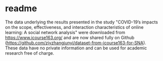 # readme

The data underlying the results presented in the study "COVID-19’s impacts on the scope, effectiveness, and interaction characteristics of online learning: A social network analysis" were downloaded from https://www.icourse163.org/ and are now shared fully on Github (https://github.com/zjyzhangjunyi/dataset-from-icourse163-for-SNA). These data have no private information and can be used for academic research free of charge.